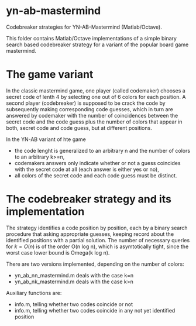# yn-ab-mastermind
Codebreaker strategies for YN-AB-Mastermind (Matlab/Octave).

This folder contains Matlab/Octave implementations of a simple
binary search based codebreaker strategy for a variant of
the popular board game mastermind.

The game variant
================

In the classic mastermind game, one player (called codemaker)
chooses a secret code of lenth 4
by selecting one out of 6 colors for each position.
A second player (codebreaker) is supposed to be crack the code
by subsequently making corresponding code guesses,
which in turn are answered by codemaker with the number
of coincidences between the secret code and the code guess
plus the number of colors that appear in both,
secret code and code guess, but at different positions.

In the YN-AB variant of hte game
* the code lenght is generalized to an arbitrary n and the number of colors to an arbitrary k>=n,
* codemakers answers only indicate whether or not a guess coincides with the secret code at all (each answer is either yes or no),
* all colors of the secret code and each code guess must be distinct.

The codebreaker strategy and its implementation
===============================================

The strategy identifies a code position by position,
each by a binary search procedure that asking appropriate guesses,
keeping record about the identified positions with a partial solution.
The number of necessary queries for $k=O(n)$ is of the order O(n log n),
which is asymtotically tight, since the worst case lower bound is
Omega(k log n).

There are two versions implemented, depending on the number of colors:
* yn_ab_nn_mastermind.m deals with the case k=n
* yn_ab_nk_mastermind.m deals with the case k>n

Auxiliary functions are:
* info.m, telling whether two codes coincide or not
* info.m, telling whether two codes coincide in any not yet identified position
